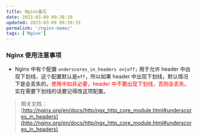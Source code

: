 ```yaml
---
title: Nginx备忘
date: 2023-03-09 09:38:10
updated: 2023-03-09 09:39:33
permalink: '/nginx-memo/'
tags: ['Nginx']
---
```


### Nginx 使用注意事项

- Nginx 中有个配置 `underscores_in_headers on|off;` 用于允许 header 中出现下划线，这个配置默认是`off`，所以如果 header 中出现下划线，默认情况下是会丢失的，<font color="red">使用中如非必要，header 中不要出现下划线，否则会丢失。</font>实在需要下划线的话要记得改这项配置。

> 相关文档：[http://nginx.org/en/docs/http/ngx_http_core_module.html#underscores_in_headers](http://nginx.org/en/docs/http/ngx_http_core_module.html#underscores_in_headers)
